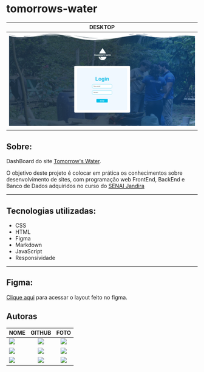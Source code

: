# tomorrows-water

|        DESKTOP                 |
|:-----------------------:
|![](./dashboard/img/desktop.png)|
|                                |   

## Sobre:
DashBoard do site [Tomorrow's Water](https://github.com/ingryd16/tommorrows_water).

O objetivo deste projeto é colocar em prática os conhecimentos sobre desenvolvimento de sites, com programação web FrontEnd, BackEnd e Banco de Dados adquiridos no curso do [SENAI Jandira](https://jandira.sp.senai.br/)

---

## Tecnologias utilizadas:
- CSS
- HTML
- Figma
- Markdown
- JavaScript
- Responsividade
---

## Figma:
[Clique aqui](https://www.figma.com/file/6eCxKagO9pT5NycZg9UAy5/Tomorrow's-Water-Layout?type=design&node-id=0-1&t=UkoD1JS8yC6WkpyM-0) para acessar o layout feito no figma.





## **Autoras**

| NOME                                                                                                                                                                                      |                                                     GITHUB                                                      |                                       FOTO                                       |
| :----------------------------------------------------------------------------------------------------------------------------------------------------------------------------------------- | :-------------------------------------------------------------------------------------------------------------: | :------------------------------------------------------------------------------: |
| <a href="https://github.com/ingryd16"><img src="https://img.shields.io/badge/DESENVOLVEDORA-INGRYD%20SHIRLLEY-informational?style=for-the-badge&logo=appveyorlabelColor=222222"></a> |   <a href="https://github.com/leticia-evelin"><img src="https://skillicons.dev/icons?i=github&theme="/></a>   | <img src="https://avatars.githubusercontent.com/ingryd16" height="50"></a> |
| <a href="https://github.com/LaylaGiovanna"><img src="https://img.shields.io/badge/DESENVOLVEDORA-LAYLA%20GIOVANNA-informational?style=for-the-badge&logo=appveyorlabelColor=222222"></a> |   <a href="https://github.com/LaylaGiovanna"><img src="https://skillicons.dev/icons?i=github&theme="/></a>   | <img src="https://avatars.githubusercontent.com/LaylaGiovanna" height="50"></a> |
| <a href="https://github.com/leticia-evelin"><img src="https://img.shields.io/badge/DESENVOLVEDORA-LETÍCIA%20EVELIN-informational?style=for-the-badge&logo=appveyorlabelColor=222222"></a> |   <a href="https://github.com/leticia-evelin"><img src="https://skillicons.dev/icons?i=github&theme="/></a>   | <img src="https://avatars.githubusercontent.com/leticia-evelin" height="50"></a> |